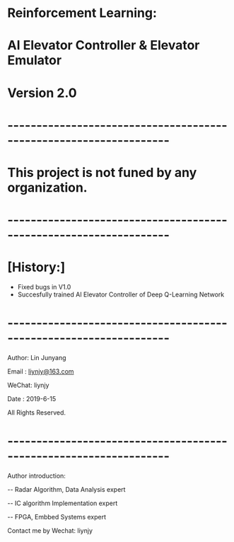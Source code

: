 # Reinforcement Learning:
# AI Elevator Controller & Elevator Emulator
# Version 2.0
# ------------------------------------------------------------------
# This project is not funed by any organization.

# ------------------------------------------------------------------

# [History:]
- Fixed bugs in V1.0
- Succesfully trained AI Elevator Controller of Deep Q-Learning Network

# ------------------------------------------------------------------

Author: Lin Junyang

Email : liynjy@163.com

WeChat: liynjy 

Date : 2019-6-15

All Rights Reserved.

# ------------------------------------------------------------------

Author introduction: 

-- Radar Algorithm, Data Analysis expert 

-- IC algorithm Implementation expert 

-- FPGA, Embbed Systems expert

Contact me by Wechat: liynjy

